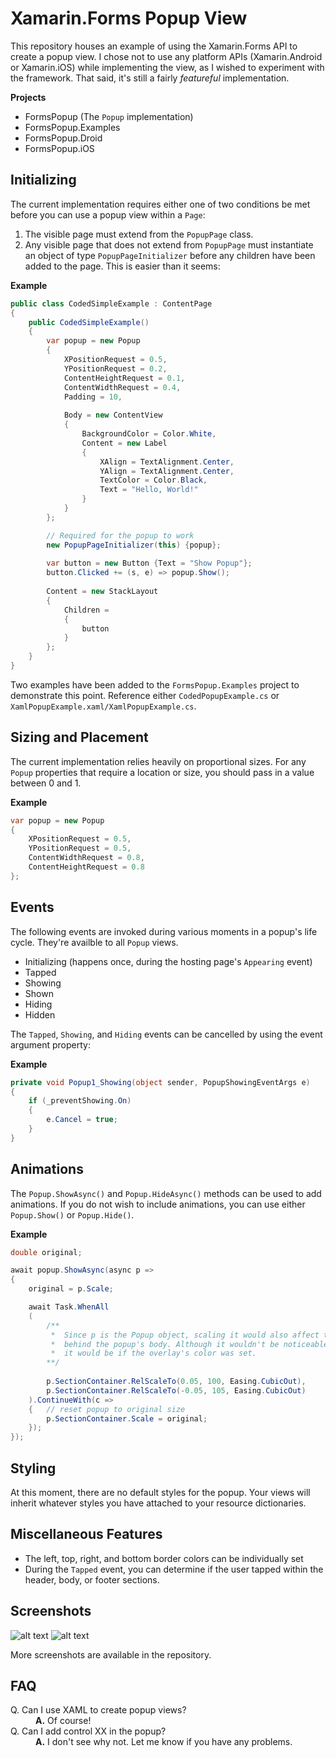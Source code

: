 # Xamarin.Forms Popup View

This repository houses an example of using the Xamarin.Forms API to create a popup view.
I chose not to use any platform APIs (Xamarin.Android or Xamarin.iOS) while implementing the view, as I wished to experiment with the framework. That said, it's still a fairly *featureful* implementation.

**Projects**

* FormsPopup (The `Popup` implementation)
* FormsPopup.Examples
* FormsPopup.Droid
* FormsPopup.iOS

## Initializing

The current implementation requires either one of two conditions be met before you can use a popup view within a `Page`:

1. The visible page must extend from the `PopupPage` class.
2. Any visible page that does not extend from `PopupPage` must instantiate an object of type `PopupPageInitializer` before any children have been added to the page. This is easier than it seems:

**Example**

```csharp
public class CodedSimpleExample : ContentPage
{
	public CodedSimpleExample()
	{
		var popup = new Popup
		{
			XPositionRequest = 0.5,
			YPositionRequest = 0.2,
			ContentHeightRequest = 0.1,
			ContentWidthRequest = 0.4,
			Padding = 10,
	
			Body = new ContentView
			{
				BackgroundColor = Color.White,
				Content = new Label
				{
					XAlign = TextAlignment.Center,
					YAlign = TextAlignment.Center,
					TextColor = Color.Black,
					Text = "Hello, World!"
				}
			}
		};

		// Required for the popup to work
		new PopupPageInitializer(this) {popup};
	
		var button = new Button {Text = "Show Popup"};
		button.Clicked += (s, e) => popup.Show();
		
		Content = new StackLayout
		{
			Children = 
			{
				button
			}
		};
	}
}
```

Two examples have been added to the `FormsPopup.Examples` project to demonstrate this point. Reference either `CodedPopupExample.cs` or `XamlPopupExample.xaml/XamlPopupExample.cs`.

## Sizing and Placement

The current implementation relies heavily on proportional sizes. For any `Popup` properties that require a location or size, you should pass in a value between 0 and 1.

**Example**

```csharp
var popup = new Popup
{
	XPositionRequest = 0.5,
	YPositionRequest = 0.5,
	ContentWidthRequest = 0.8,
	ContentHeightRequest = 0.8
};
```

## Events

The following events are invoked during various moments in a popup's life cycle. They're availble to all `Popup` views.

* Initializing (happens once, during the hosting page's `Appearing` event)
* Tapped
* Showing
* Shown
* Hiding
* Hidden

The `Tapped`, `Showing`, and `Hiding` events can be cancelled by using the event argument property:

**Example**

```csharp
private void Popup1_Showing(object sender, PopupShowingEventArgs e)
{
	if (_preventShowing.On)
	{
		e.Cancel = true;
	}
}
```

## Animations

The `Popup.ShowAsync()` and `Popup.HideAsync()` methods can be used to add animations. If you do not wish to include animations, you can use either `Popup.Show()` or `Popup.Hide()`.

**Example**

```csharp
double original;

await popup.ShowAsync(async p =>
{
	original = p.Scale;

	await Task.WhenAll
	(
		/** 
		 *  Since p is the Popup object, scaling it would also affect the overlay
		 *  behind the popup's body. Although it wouldn't be noticeable in this simple example,
		 *  it would be if the overlay's color was set.
		**/
		
		p.SectionContainer.RelScaleTo(0.05, 100, Easing.CubicOut),
		p.SectionContainer.RelScaleTo(-0.05, 105, Easing.CubicOut)
	).ContinueWith(c =>
	{	// reset popup to original size
		p.SectionContainer.Scale = original;
	});
});
```

## Styling

At this moment, there are no default styles for the popup. Your views will inherit whatever styles you have attached to your resource dictionaries.

## Miscellaneous Features

* The left, top, right, and bottom border colors can be individually set
* During the `Tapped` event, you can determine if the user tapped within the header, body, or footer sections.

## Screenshots
![alt text](https://github.com/michaeled/FormsPopup/blob/master/pictures/androidPopup.gif "Android")
![alt text](https://github.com/michaeled/FormsPopup/blob/master/pictures/iOSPopup.gif "iOS")


More screenshots are available in the repository.

## FAQ

<dl>
  <dt>Q. Can I use XAML to create popup views?</dt>
  <dd><strong>A.</strong> Of course!</dd>

  <dt>Q. Can I add control XX in the popup?</dt>
  <dd><strong>A.</strong> I don't see why not. Let me know if you have any problems.</dd>
</dl>
